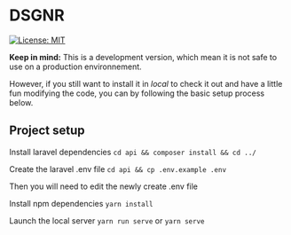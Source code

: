 # DSGNR

[![License: MIT](https://img.shields.io/badge/License-MIT-yellow.svg?style=for-the-badge)](https://opensource.org/licenses/MIT)

__Keep in mind:__ This is a development version, which mean it is not safe to use on a production environnement.

However, if you still want to install it in *local* to check it out and have a little fun modifying the code, you can by following the basic setup process below.


## Project setup
Install laravel dependencies
```cd api && composer install && cd ../```

Create the laravel .env file
```cd api && cp .env.example .env```

Then you will need to edit the newly create .env file

Install npm dependencies
```yarn install```

Launch the local server
```yarn run serve``` or ```yarn serve```